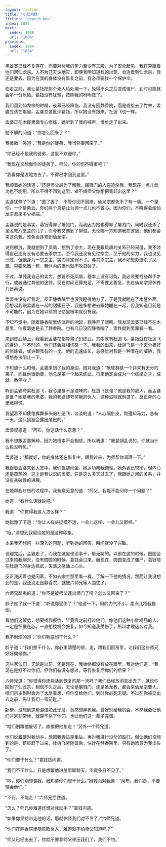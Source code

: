 ```yaml
---
layout: fiction
title: "小肚鸡肠"
fiction: "deatch_bus"
index: 1085
next:
  index: 1086
  url: "1086"
previous:
  index: 1084
  url: "1084"
---
```

黑雄寨已经不复存在，而要对付我的势力至少有三股，为了安全起见，我打算跟着他们回仙龙宗。人不为己天诛地灭，即便我明知道我的出现，会连累到仙龙宗，我还是要去，因为在我的身体没有恢复之前，我必须要找一个保护伞。

临走之前，我让葛钰把那个死人给处理一下，免得不久之后变成僵尸，到时可能就会多一分危险。葛钰没有犹豫，按照我的吩咐做了。

我们回到仙龙宗的时候，夜幕已经降临，我没有回静香院，而是直接去了竹林，孟婆应该在那里。孟婆总是批评葛钰，所以她没有跟来，杜逍飞也一样。

孟婆正在木屋里面专心修炼，她听到了我的喊声，慢步走了出来。

她不解的问道：“你怎么回来了？”

我微微一笑道：“我是你的徒弟，我当然要回来了。”

“你已经不是我的徒弟，这里不欢迎你。”

“我现在又想做你的徒弟了，师父，你的伤不碍事吧？”

“我看你是没地方去了，不得已才回到这里。”

我顺着她的话道：“还是师父最为了解我，屠戮门的人在追杀我，我现在一点儿武功也不能用，所以不得不回到这里，难不成师父你想把我赶出这里？”

孟婆犹豫了下道：“罢了罢了，不管你回不回来，仙龙宗都免不了有一劫。一个是你，一个是紫云，你们两个真是让为师一点儿也不省心。因为你们，不晓得会给仙龙宗惹来多少祸端。”

孟婆说的是事实，葛钰得罪了屠戮门，而我因为她也得罪了屠戮门，同时我还杀了圣龙教八堂主的儿子，而今我又遇到了柳浪。无论哪一方知道我在这里，他们都会来这杀我，难免会连累到仙龙宗。

说到柳浪，我就想到了凤凰，想到了宗主，现在我跟凤凰的关系已经闹僵，我不晓得自己还有没有必要去杀宗主。至今我还没有见过宗主，至于他的实力，我也没见识过，但他身为一宗之主，实力肯定弱不了。与其杀宗主，我不如想办法杀了凤凰，只要凤凰一死，我体内的蛊也就不攻自破了。

不过，单凭我自己的实力，想要杀死凤凰，基本上没有可能，我必须要找些帮手才行，或者通过其他的途径。现在时间还算充足，不需要太着急，先在仙龙宗里休养几日再说。

孟婆并没有赶我走，反正静香院里也没我睡得地方了，于是我就睡在了木屋外面。回想起我跟孟婆在一起的甜蜜日子，我是多想进去跟她睡在一起，但我知道目前是不可能的，因为在她以前的记忆里根本就没有我。

不知不觉中，随着静香院里练武声的响起，我睁开了眼睛。我发现孟婆已经不在木屋里，估摸着她是去了静香院。也有几日没回静香院了，索性就到里面看一看。

来到练武场上，我看到孟婆在指导弟子们练武，其中就有杜逍飞。葛钰就在杜逍飞的身边，时不时的，他们还会互相切磋一下。我看的出来，杜逍飞是一个天分极好的修炼者，或许跟我有的一比。他的迅速成长，总感觉对我是一种潜在的威胁，我得想办法阻止一下。

不知道什么时候，孟婆来到了我的身边，她对我道：“朱轶群是一个非常有天分的弟子，而且他很勤奋，他总是第一个起来练武，将来他定会成为一个栋梁之才，成就一番伟业。”

听到孟婆夸奖杜逍飞，我心里挺不是滋味的，杜逍飞是谁？他是我的敌人，而孟婆是谁？她是我的老婆，我的老婆却夸奖我的仇人，这种滋味就别提了，反正弄的心里堵得慌。

我望着不知疲倦挥舞拳头的杜逍飞，淡淡的道：“人心隔肚皮，路遥知马力，总有一天，这只狐狸会露出尾巴的。”

孟婆疑惑道：“阿布，你这话什么意思？”

我不想跟孟婆解释，因为她根本不会相信，所以我道：“我是胡乱说的，你就当什么也没听见。”

孟婆道：“那就好，你的身体还在恢复中，跟我过来，为师帮你调理一下。”

我跟着孟婆来到大堂中，我们盘腿而坐，她运功帮我调理。她外表比较冷，但内心还是蛮热的，这才是我认识的孟婆。只是这么多天过去了，我跟她之间的关系，并没有突破性的进展。

在她帮我疗伤的过程中，我有意无意的道：“师父，我能不能问你一个问题？”

她道：“有什么话就说吧。”

我道：“你觉得我这人怎么样？”

她犹豫了下道：“你让人有些捉摸不透，一会儿这样，一会儿又那样。”

“哦。”没想到我留给她的是这种印象。

本来我还想问一些深入的问题，听到她的回答，瞬间就没了兴致。

调理完后，孟婆走了，而我在这里也没事干，挺无聊的。以前在这的时候，圆圆会过来陪我聊天，没有圆圆的时候，葛钰会过来。而现在，圆圆变成了僵尸，葛钰陪在杜逍飞的身边练武，失落之感涌上心头。

反正我闲着也是闲着，不如去宗主那里看一看，了解一下他的情况。然而让我没想到的是，我还没走出静香院，就被六师兄等人围住了。

六师兄鄙夷的道：“你不是被师父逐出师门了吗？怎么又回来了？”

胖子推了我一下道：“听说你受伤了？”他这一下，用的力气不小，差点儿将我推倒。

看他们这架势，想要找我报仇，毕竟我之前打过他们。像他们这种小肚鸡肠的人，一定是怀恨在心，一直想找机会报复，如今知道我受伤了，所以才敢这么对我。

我不耐烦的道：“你们到底想干什么？”

胖子道：“我们想干什么，你心里清楚的很，走，跟我们回房里，让我们这些师兄好好伺候你。”

这些家伙们，无论是以前，还是现在，我始终都没有放在眼里。我对他们道：“我现在是打不过你们，但你们有没有想过，等我恢复后你们的后果？”

六师兄道：“你觉得你还能活到恢复的那一天吗？我们已经放消息出去了，就说你回到了仙龙宗，相信不久之后，无论是屠戮门，还是圣龙教，都会来仙龙宗要人。咱们宗主到时会为了大局着想，将你交给他们，到时你必死无疑。不过在你被交出去之前，先让我们一雪前耻。”

卧槽，没想到这帮混蛋如此无耻，竟然想弄死我。最好别给我机会，不然我会让他们非常非常惨，就算不杀了他们，也让他们这一辈子完蛋。

“咱们别跟他废话了，直接把他抬走！”另外一个师兄道。

他们说着便对我动手，想把我弄进屋里后，再对我进行没命的殴打。但让他们没想到的是，葛钰赶了过来，杜逍飞紧随其后，估计在静香院里，只有她愿意为我出头了。

“你们要干什么？”葛钰质问道。

“我们不干什么，只是想跟他进屋里聊聊天，毕竟多日不见了。”

“哼，你们别想骗我，我知道你们想干什么。”她转而对我道：“阿布，我们走，不要理会他们。”

“不行，不能走！”六师兄拦住道。

“怎么？师兄你难道还想对我动手？”葛钰问道。

“如果你坚持带走他的话，那就休怪我们对不住了。”六师兄道。

“你们在静香院里随意欺负人，难道就不怕师父知道吗？”

“师父已经出去了，你就不要拿师父来压我们了，我们不怕。”